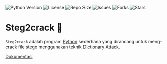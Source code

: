 ![Python Version](https://img.shields.io/badge/python-3.x-blue)
![License](https://img.shields.io/badge/license-MIT-green)
![Repo Size](https://img.shields.io/github/repo-size/fixploit03/Steg2crack)
![Issues](https://img.shields.io/github/issues/fixploit03/Steg2crack)
![Forks](https://img.shields.io/github/forks/fixploit03/Steg2crack)
![Stars](https://img.shields.io/github/stars/fixploit03/Steg2crack)

# Steg2crack :closed_lock_with_key:

`Steg2crack` adalah program [Python](https://python.org) sederhana yang dirancang untuk meng-crack file [stego](https://www.kajianpustaka.com/2017/09/sejarah-prinsip-kerja-teknik-steganografi.html?m=1) menggunakan teknik [Dictionary Attack](https://www.asdf.id/definisi-dictionary-attack-adalah/).

[Dokumentasi]()
